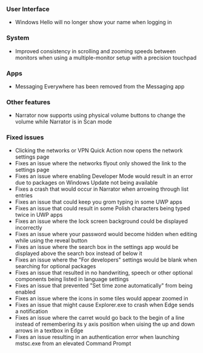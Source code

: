 ### User Interface
- Windows Hello will no longer show your name when logging in

### System
- Improved consistency in scrolling and zooming speeds between monitors when using a multiple-monitor setup with a precision touchpad

### Apps
- Messaging Everywhere has been removed from the Messaging app

### Other features
- Narrator now supports using physical volume buttons to change the volume while Narrator is in Scan mode

### Fixed issues
- Clicking the networks or VPN Quick Action now opens the network settings page
- Fixes an issue where the networks flyout only showed the link to the settings page
- Fixes an issue where enabling Developer Mode would result in an error due to packages on Windows Update not being available
- Fixes a crash that would occur in Narrator when arrowing through list entries
- Fixes an issue that could keep you grom typing in some UWP apps
- Fixes an issue that could result in some Polish characters being typed twice in UWP apps
- Fixes an issue where the lock screen background could be displayed incorrectly
- Fixes an issue where your password would become hidden when editing while using the reveal button
- Fixes an issue where the search box in the settings app would be displayed above the search box instead of below it
- Fixes an issue where the "For developers" settings would be blank when searching for optional packages
- Fixes an issue that resulted in no handwriting, speech or other optional components being listed in language settings
- Fixes an issue that prevented "Set time zone automatically" from being enabled
- Fixes an issue where the icons in some tiles would appear zoomed in
- Fixes an issue that might cause Explorer.exe to crash when Edge sends a notification
- Fixes an issue where the carret would go back to the begin of a line instead of remembering its y axis position when uising the up and down arrows in a textbox in Edge
- Fixes an issue resulting in an authentication error when launching mstsc.exe from an elevated Command Prompt

